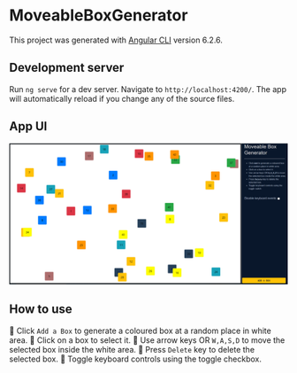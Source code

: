 # MoveableBoxGenerator

This project was generated with [Angular CLI](https://github.com/angular/angular-cli) version 6.2.6.

## Development server

Run `ng serve` for a dev server. Navigate to `http://localhost:4200/`. The app will automatically reload if you change any of the source files.

## App UI

![APP Interface](src/assets/BoxGeneratorUI.PNG?raw=true "App UI")

## How to use

:small_orange_diamond: Click `Add a Box` to generate a coloured box at a random place in white area.
:small_orange_diamond: Click on a box to select it.
:small_orange_diamond: Use arrow keys OR `W,A,S,D` to move the selected box inside the white area.
:small_orange_diamond: Press `Delete` key to delete the selected box.
:small_orange_diamond: Toggle keyboard controls using the toggle checkbox.